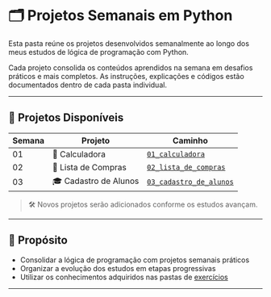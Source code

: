 # 🗂️ Projetos Semanais em Python

Esta pasta reúne os projetos desenvolvidos semanalmente ao longo dos meus estudos de lógica de programação com Python.

Cada projeto consolida os conteúdos aprendidos na semana em desafios práticos e mais completos. As instruções, explicações e códigos estão documentados dentro de cada pasta individual.

---

## 🚀 Projetos Disponíveis

| Semana | Projeto               | Caminho                                      |
|--------|------------------------|----------------------------------------------|
| 01     | 🧮 Calculadora          | [`01_calculadora`](./01_calculadora/)         |
| 02     | 🛒 Lista de Compras     | [`02_lista_de_compras`](./02_lista_de_compras) |
| 03     | 🎓 Cadastro de Alunos   | [`03_cadastro_de_alunos`](./03_cadastro_de_alunos/) |

> 🛠️ Novos projetos serão adicionados conforme os estudos avançam.

---

## 🎯 Propósito

- Consolidar a lógica de programação com projetos semanais práticos
- Organizar a evolução dos estudos em etapas progressivas
- Utilizar os conhecimentos adquiridos nas pastas de [exercícios](../exercicios/)

---
